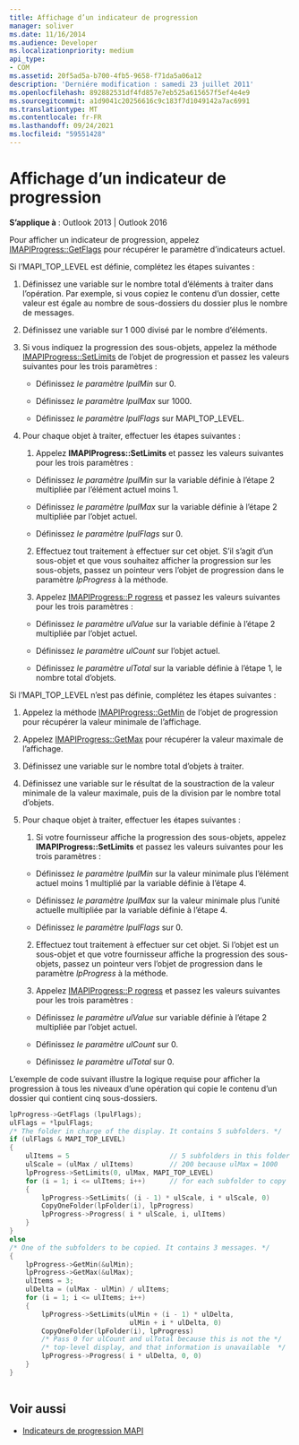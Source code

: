 ```yaml
---
title: Affichage d’un indicateur de progression
manager: soliver
ms.date: 11/16/2014
ms.audience: Developer
ms.localizationpriority: medium
api_type:
- COM
ms.assetid: 20f5ad5a-b700-4fb5-9658-f71da5a06a12
description: 'Derniére modification : samedi 23 juillet 2011'
ms.openlocfilehash: 892882531df4fd857e7eb525a615657f5ef4e4e9
ms.sourcegitcommit: a1d9041c20256616c9c183f7d1049142a7ac6991
ms.translationtype: MT
ms.contentlocale: fr-FR
ms.lasthandoff: 09/24/2021
ms.locfileid: "59551428"
---
```

# <a name="display-a-progress-indicator"></a>Affichage d’un indicateur de progression
 
**S’applique à** : Outlook 2013 | Outlook 2016 
  
Pour afficher un indicateur de progression, appelez [IMAPIProgress::GetFlags](imapiprogress-getflags.md) pour récupérer le paramètre d’indicateurs actuel. 
  
Si l’MAPI_TOP_LEVEL est définie, complétez les étapes suivantes :
  
1. Définissez une variable sur le nombre total d’éléments à traiter dans l’opération. Par exemple, si vous copiez le contenu d’un dossier, cette valeur est égale au nombre de sous-dossiers du dossier plus le nombre de messages. 
    
2. Définissez une variable sur 1 000 divisé par le nombre d’éléments. 
    
3. Si vous indiquez la progression des sous-objets, appelez la méthode [IMAPIProgress::SetLimits](imapiprogress-setlimits.md) de l’objet de progression et passez les valeurs suivantes pour les trois paramètres : 
    
   - Définissez  _le paramètre lpulMin_ sur 0. 
    
   - Définissez  _le paramètre lpulMax_ sur 1000. 
    
   - Définissez  _le paramètre lpulFlags_ sur MAPI_TOP_LEVEL. 
    
4. Pour chaque objet à traiter, effectuer les étapes suivantes :
    
   1. Appelez **IMAPIProgress::SetLimits** et passez les valeurs suivantes pour les trois paramètres : 
      
     - Définissez  _le paramètre lpulMin_ sur la variable définie à l’étape 2 multipliée par l’élément actuel moins 1. 
      
     - Définissez  _le paramètre lpulMax_ sur la variable définie à l’étape 2 multipliée par l’objet actuel. 
      
     - Définissez  _le paramètre lpulFlags_ sur 0. 
      
   2. Effectuez tout traitement à effectuer sur cet objet. S’il s’agit d’un sous-objet et que vous souhaitez afficher la progression sur les sous-objets, passez un pointeur vers l’objet de progression dans le paramètre  _lpProgress_ à la méthode. 
      
   3. Appelez [IMAPIProgress::P rogress](imapiprogress-progress.md) et passez les valeurs suivantes pour les trois paramètres : 
      
     - Définissez  _le paramètre ulValue_ sur la variable définie à l’étape 2 multipliée par l’objet actuel. 
      
     - Définissez  _le paramètre ulCount_ sur l’objet actuel. 
      
     - Définissez  _le paramètre ulTotal_ sur la variable définie à l’étape 1, le nombre total d’objets. 
    
Si l’MAPI_TOP_LEVEL n’est pas définie, complétez les étapes suivantes :
  
1. Appelez la méthode [IMAPIProgress::GetMin](imapiprogress-getmin.md) de l’objet de progression pour récupérer la valeur minimale de l’affichage. 
    
2. Appelez [IMAPIProgress::GetMax](imapiprogress-getmax.md) pour récupérer la valeur maximale de l’affichage. 
    
3. Définissez une variable sur le nombre total d’objets à traiter. 
    
4. Définissez une variable sur le résultat de la soustraction de la valeur minimale de la valeur maximale, puis de la division par le nombre total d’objets.
    
5. Pour chaque objet à traiter, effectuer les étapes suivantes :
    
   1. Si votre fournisseur affiche la progression des sous-objets, appelez **IMAPIProgress::SetLimits** et passez les valeurs suivantes pour les trois paramètres : 
      
     - Définissez  _le paramètre lpulMin_ sur la valeur minimale plus l’élément actuel moins 1 multiplié par la variable définie à l’étape 4. 
      
     - Définissez  _le paramètre lpulMax_ sur la valeur minimale plus l’unité actuelle multipliée par la variable définie à l’étape 4. 
      
     - Définissez  _le paramètre lpulFlags_ sur 0. 
      
   2. Effectuez tout traitement à effectuer sur cet objet. Si l’objet est un sous-objet et que votre fournisseur affiche la progression des sous-objets, passez un pointeur vers l’objet de progression dans le paramètre  _lpProgress_ à la méthode. 
      
   3. Appelez [IMAPIProgress::P rogress](imapiprogress-progress.md) et passez les valeurs suivantes pour les trois paramètres : 
      
     - Définissez  _le paramètre ulValue_ sur variable définie à l’étape 2 multipliée par l’objet actuel. 
      
     - Définissez  _le paramètre ulCount_ sur 0. 
      
     - Définissez  _le paramètre ulTotal_ sur 0. 
    
L’exemple de code suivant illustre la logique requise pour afficher la progression à tous les niveaux d’une opération qui copie le contenu d’un dossier qui contient cinq sous-dossiers. 
  
```cpp
lpProgress->GetFlags (lpulFlags);
ulFlags = *lpulFlags;
/* The folder in charge of the display. It contains 5 subfolders. */
if (ulFlags & MAPI_TOP_LEVEL)
{
    ulItems = 5                         // 5 subfolders in this folder
    ulScale = (ulMax / ulItems)         // 200 because ulMax = 1000
    lpProgress->SetLimits(0, ulMax, MAPI_TOP_LEVEL)
    for (i = 1; i <= ulItems; i++)      // for each subfolder to copy
    {
        lpProgress->SetLimits( (i - 1) * ulScale, i * ulScale, 0)
        CopyOneFolder(lpFolder(i), lpProgress)
        lpProgress->Progress( i * ulScale, i, ulItems)
    }
}
else
/* One of the subfolders to be copied. It contains 3 messages. */
{
    lpProgress->GetMin(&ulMin);
    lpProgress->GetMax(&ulMax);
    ulItems = 3;
    ulDelta = (ulMax - ulMin) / ulItems;
    for (i = 1; i <= ulItems; i++)
    {
        lpProgress->SetLimits(ulMin + (i - 1) * ulDelta,
                              ulMin + i * ulDelta, 0)
        CopyOneFolder(lpFolder(i), lpProgress)
        /* Pass 0 for ulCount and ulTotal because this is not the */
        /* top-level display, and that information is unavailable  */
        lpProgress->Progress( i * ulDelta, 0, 0)
    }
}
 
```

## <a name="see-also"></a>Voir aussi

- [Indicateurs de progression MAPI](mapi-progress-indicators.md)


